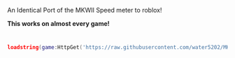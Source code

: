 An Identical Port of the MKWII Speed meter to roblox!</br>

**This works on almost every game!**
#
```lua
loadstring(game:HttpGet('https://raw.githubusercontent.com/water5202/MKWIISM/refs/heads/main/Loader.lua'))()
```
